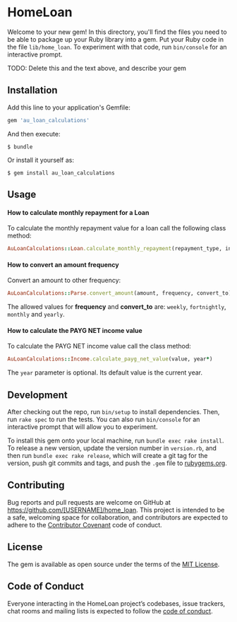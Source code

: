 # HomeLoan

Welcome to your new gem! In this directory, you'll find the files you need to be able to package up your Ruby library into a gem. Put your Ruby code in the file `lib/home_loan`. To experiment with that code, run `bin/console` for an interactive prompt.

TODO: Delete this and the text above, and describe your gem

## Installation

Add this line to your application's Gemfile:

```ruby
gem 'au_loan_calculations'
```

And then execute:

    $ bundle

Or install it yourself as:

    $ gem install au_loan_calculations

## Usage

#### How to calculate monthly repayment for a Loan

To calculate the monthly repayment value for a loan call the following class method:

```ruby
AuLoanCalculations::Loan.calculate_monthly_repayment(repayment_type, interest_rate, loan_amount, period=360, iop=0, future_value=0, type=0)
```

#### How to convert an amount frequency

Convert an amount to other frequency:

```ruby
AuLoanCalculations::Parse.convert_amount(amount, frequency, convert_to)
```
The allowed values for **frequency** and **convert_to** are: `weekly`, `fortnightly`, `monthly` and `yearly`.


#### How to calculate the PAYG NET income value

To calculate the PAYG NET income value call the class method:

```ruby
AuLoanCalculations::Income.calculate_payg_net_value(value, year*)
```

The `year` parameter is optional. Its default value is the current year.

## Development

After checking out the repo, run `bin/setup` to install dependencies. Then, run `rake spec` to run the tests. You can also run `bin/console` for an interactive prompt that will allow you to experiment.

To install this gem onto your local machine, run `bundle exec rake install`. To release a new version, update the version number in `version.rb`, and then run `bundle exec rake release`, which will create a git tag for the version, push git commits and tags, and push the `.gem` file to [rubygems.org](https://rubygems.org).

## Contributing

Bug reports and pull requests are welcome on GitHub at https://github.com/[USERNAME]/home_loan. This project is intended to be a safe, welcoming space for collaboration, and contributors are expected to adhere to the [Contributor Covenant](http://contributor-covenant.org) code of conduct.

## License

The gem is available as open source under the terms of the [MIT License](https://opensource.org/licenses/MIT).

## Code of Conduct

Everyone interacting in the HomeLoan project’s codebases, issue trackers, chat rooms and mailing lists is expected to follow the [code of conduct](https://github.com/[USERNAME]/home_loan/blob/master/CODE_OF_CONDUCT.md).
